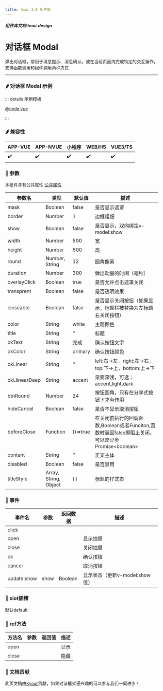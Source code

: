 ```yaml
---
title: tmui 3.0 组件库
---
```


<dirtoc></dirtoc>

##### 组件库文档 tmui.design

# 对话框 Modal
弹出对话框，常用于消息提示、消息确认，或在当前页面内完成特定的交互操作，支持函数调用和组件调用两种方式

---

### :hot_pepper: 对话框 Modal 示例

<webview url="https://tmui.design/h5/#/pages/fankui/modal"></webview>

::: details 示例模板

@[code vue](pages/fankui/modal.nvue)

:::

### :hot_pepper: 兼容性

| APP-VUE            | APP-NVUE           | 小程序                | WEB/H5             | VUE3/TS            |
|--------------------|--------------------|--------------------|--------------------|--------------------|
| :heavy_check_mark: | :heavy_check_mark: | :heavy_check_mark: | :heavy_check_mark: | :heavy_check_mark: |

### :seedling: 参数
本组件含有公共属性 [公共属性](/doc/spec/组件公共样式.md)

| 参数名           | 类型             | 默认值     | 描述                                        |
|---------------|----------------|---------|-------------------------------------------|
| mask          | Boolean        | false   | 是否显示遮罩                                    |
| border        | Number         | 1       | 边框粗细                                      |
| show          | Boolean        | false   | 是否显示，双向绑定v-model:show                                      |
| width         | Number         | 500     | 宽                                         |
| height        | Number         | 600     | 高                                         |
| round         | Number, String | 12      | 圆角像素                                      |
| duration      | Number         | 300     | 弹出动画的时间（毫秒）                               |
| overlayClick  | Boolean        | true    | 是否允许点击遮罩关闭                                |
| transprent    | Boolean        | false   | 是否透明效果                                    |
| closeable     | Boolean        | false   | 是否显示关闭按钮（如果显示，标题栏被替换为左标题右关闭按钮）            |
| color         | String         | white   | 主题颜色                                      |
| title         | String         | ''      | 标题                                        |
| okText        | String         | 完成      | 确认按钮文字                                    |
| okColor       | String         | primary | 确认按钮颜色                                    |
| okLinear      | String         | ''      | left:右->左，right:左->右，top:下->上，bottom:上->下 |
| okLlinearDeep | String         | accent  | 渐变深浅，可选：accent,light,dark                 |
| btnRound      | Number         | 24      | 按钮圆角，只有在分享式按钮下才有作用                        |
| hideCancel    | Boolean        | false   | 是否不显示取消按钮                               |
| beforeClose   | Function       | ()=>true    | 在关闭前执行的回调函数,Boolean或者Funciton,函数时返回false即阻止关闭。可以是异步Promise\<boolean\>                      |
| content       | String         | ''      | 正文主体                                      |
| disabled      | Boolean        | false   | 是否禁用                                      |
| titleStyle      | Array, String, Object        | ```[]```   | 标题的样式表                                      |

### :rose: 事件
| 事件名         | 参数   | 返回数据    | 描述               |
|-------------|------|---------|------------------|
| click       |      |         |                  |
| open        |      |         | 显示抽屉             |
| close       |      |         | 关闭抽屉             |
| ok          |      |         | 确认按钮             |
| cancel      |      |         | 取消按钮             |
| update:show | show | Boolean | 显示状态（更新v-model:show值） |

### :corn: slot插槽
默认default

### :green_salad: ref方法
| 方法名   | 参数  | 返回值 | 描述  |
|-------|-----|-----|-----|
| open  |     |     | 显示  |
| close |     |     | 隐藏  |

### :couplekiss: 文档贡献
此页文档由[Kyour](https://github.com/kyour-cn)贡献，如果对该框架感兴趣的可以参与我们一同进步！
